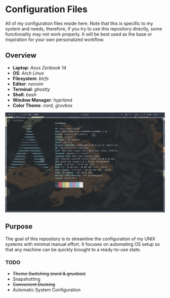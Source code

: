 # Configuration Files

All of my configuration files reside here. 
Note that this is specific to my system and needs, therefore,
if you try to use this repository directly, some functionality
may not work properly. It will be best used as the
base or inspiration for your own personalized workflow.

## Overview

- **Laptop**: _Asus Zenbook 14_
- **OS**: _Arch Linux_
- **Filesystem**: _btrfs_
- **Editor**: _neovim_
- **Terminal**: _ghostty_
- **Shell**: _bash_
- **Window Manager**: _hyprland_
- **Color Theme**: _nord, gruvbox_

![hyprland_screenshot](assets/fastfetch.png "hyprlandscr")

## Purpose
The goal of this repository is to streamline the configuration of my UNIX systems with minimal manual effort.
It focuses on automating OS setup so that any machine can be quickly brought to a ready-to-use state.

### TODO
- ~~Theme Switching (nord & gruvbox)~~
- Snapshotting
- ~~Convenient Docking~~
- Automatic System Configuration
